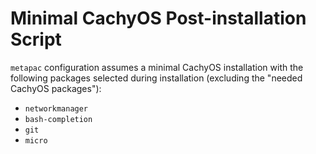 # Minimal CachyOS Post-installation Script

`metapac` configuration assumes a minimal CachyOS installation with the following packages selected during installation (excluding the "needed CachyOS packages"):
- `networkmanager`
- `bash-completion`
- `git`
- `micro`
